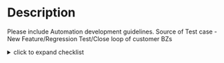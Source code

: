 # Description

Please include Automation development guidelines. Source of Test case - New Feature/Regression Test/Close loop of customer BZs
<details>

<summary>click to expand checklist</summary>

- [ ] Create a test case in Polarion reviewed and approved.
- [ ] Create a design/automation approach doc. Optional for tests with similar tests already automated.
- [ ] Review the automation design
- [ ] Implement the test script and perform test runs
- [ ] Submit PR for code review and approve
- [ ] Update Polarion Test with Automation script details and update automation fields
- [ ] If automation is part of Close loop, update BZ flag qe-test_coverage “+” and link Polarion test
</details>
